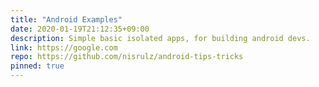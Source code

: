 ```yaml
---
title: "Android Examples"
date: 2020-01-19T21:12:35+09:00
description: Simple basic isolated apps, for building android devs.
link: https://google.com
repo: https://github.com/nisrulz/android-tips-tricks
pinned: true
---
```

